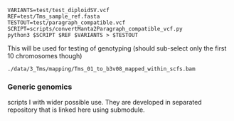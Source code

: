
```
VARIANTS=test/test_diploidSV.vcf
REF=test/Tms_sample_ref.fasta
TESTOUT=test/paragraph_compatible.vcf
SCRIPT=scripts/convertManta2Paragraph_compatible_vcf.py
python3 $SCRIPT $REF $VARIANTS > $TESTOUT
```

This will be used for testing of genotyping (should sub-select only the first 10 chromosomes though)

```
./data/3_Tms/mapping/Tms_01_to_b3v08_mapped_within_scfs.bam
```

### Generic genomics

scripts I with wider possible use. They are developed in separated repository that is linked here using submodule.
